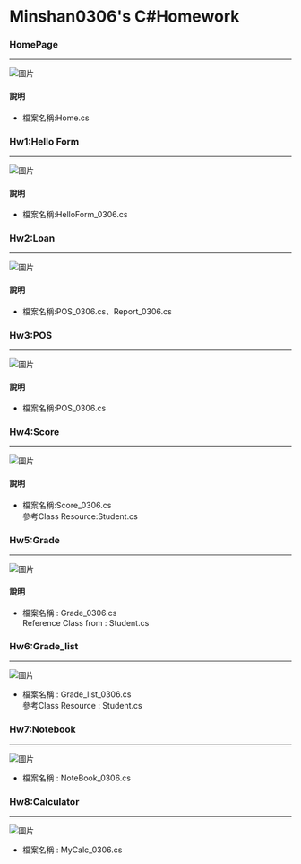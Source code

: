 # Minshan0306's C#Homework

### HomePage
---  
![圖片](https://github.com/Doggy036/Minshan0306/assets/135186832/0c2c1cf7-a3ce-4c28-91a2-4de02ed70c42)

#### 說明
- 檔案名稱:Home.cs

### Hw1:Hello Form
---  
![圖片](https://github.com/Doggy036/Minshan0306/assets/135186832/c74d3bc1-9aa8-4642-b71e-f2ea456b14f9)

#### 說明
- 檔案名稱:HelloForm_0306.cs  

### Hw2:Loan  
---  
![圖片](https://github.com/Doggy036/Minshan0306/assets/135186832/c819fca8-6b2e-4433-98a4-867011f8e449)

#### 說明
- 檔案名稱:POS_0306.cs、Report_0306.cs

### Hw3:POS
---
![圖片](https://github.com/Doggy036/Minshan0306/assets/135186832/5441af02-31c8-4daa-b33e-7da41d8c1d39)

#### 說明
- 檔案名稱:POS_0306.cs

### Hw4:Score
---
![圖片](https://github.com/Doggy036/Minshan0306/assets/135186832/7f19bf97-c72a-49ca-ba6a-df8dd85f51eb)
#### 說明
- 檔案名稱:Score_0306.cs  
參考Class Resource:Student.cs

### Hw5:Grade
---
![圖片](https://github.com/Doggy036/Minshan0306/assets/135186832/29ff7410-f30e-4d09-908a-50d742326bd9)

#### 說明
- 檔案名稱 : Grade_0306.cs  
Reference Class from : Student.cs

### Hw6:Grade_list
---
![圖片](https://github.com/Doggy036/Minshan0306/assets/135186832/ac89ee70-11d6-49a1-9d5b-9f499bbe5978)
- 檔案名稱 : Grade_list_0306.cs  
參考Class Resource : Student.cs

### Hw7:Notebook
---
![圖片](https://github.com/Doggy036/Minshan0306/assets/135186832/7265cb34-2dde-4f9a-9e6c-f30c4d081eef)
- 檔案名稱 : NoteBook_0306.cs

### Hw8:Calculator
---
![圖片](https://github.com/Doggy036/Minshan0306/assets/135186832/15c71045-e76b-4c1b-9143-e4aea3354c5a)
- 檔案名稱 : MyCalc_0306.cs
